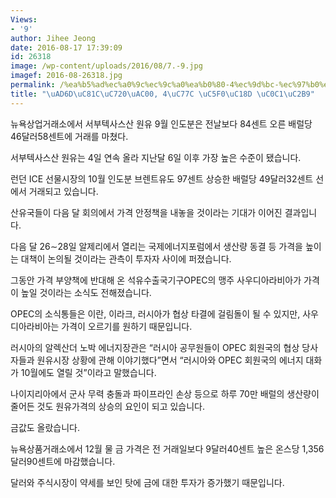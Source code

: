 ```yaml
---
Views:
- '9'
author: Jihee Jeong
date: 2016-08-17 17:39:09
id: 26318
image: /wp-content/uploads/2016/08/7.-9.jpg
imagef: 2016-08-26318.jpg
permalink: /%ea%b5%ad%ec%a0%9c%ec%9c%a0%ea%b0%80-4%ec%9d%bc-%ec%97%b0%ec%86%8d-%ec%83%81%ec%8a%b9/
title: "\uAD6D\uC81C\uC720\uAC00, 4\uC77C \uC5F0\uC18D \uC0C1\uC2B9"
---
```


뉴욕상업거래소에서 서부텍사스산 원유 9월 인도분은 전날보다 84센트 오른 배럴당 46달러58센트에 거래를 마쳤다.

서부텍사스산 원유는 4일 연속 올라 지난달 6일 이후 가장 높은 수준이 됐습니다.

런던 ICE 선물시장의 10월 인도분 브렌트유도 97센트 상승한 배럴당 49달러32센트 선에서 거래되고 있습니다.

산유국들이 다음 달 회의에서 가격 안정책을 내놓을 것이라는 기대가 이어진 결과입니다.

다음 달 26∼28일 알제리에서 열리는 국제에너지포럼에서 생산량 동결 등 가격을 높이는 대책이 논의될 것이라는 관측이 투자자 사이에 퍼졌습니다.

그동안 가격 부양책에 반대해 온 석유수출국기구OPEC의 맹주 사우디아라비아가 가격이 높일 것이라는 소식도 전해졌습니다.

OPEC의 소식통들은 이란, 이라크, 러시아가 협상 타결에 걸림돌이 될 수 있지만, 사우디아라비아는 가격이 오르기를 원하기 때문입니다.

러시아의 알렉산더 노박 에너지장관은 &#8220;러시아 공무원들이 OPEC 회원국의 협상 당사자들과 원유시장 상황에 관해 이야기했다&#8221;면서 &#8220;러시아와 OPEC 회원국의 에너지 대화가 10월에도 열릴 것&#8221;이라고 말했습니다.

나이지리아에서 군사 무력 충돌과 파이프라인 손상 등으로 하루 70만 배럴의 생산량이 줄어든 것도 원유가격의 상승의 요인이 되고 있습니다.

금값도 올랐습니다.

뉴욕상품거래소에서 12월 물 금 가격은 전 거래일보다 9달러40센트 높은 온스당 1,356달러90센트에 마감했습니다.

달러와 주식시장이 약세를 보인 탓에 금에 대한 투자가 증가했기 때문입니다.